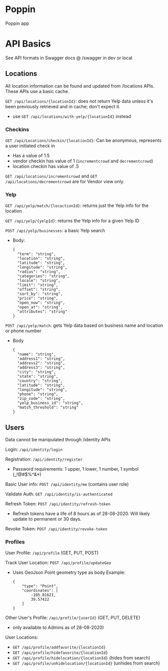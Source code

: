 ﻿# Poppin
Poppin app


# API Basics
See API formats in Swagger docs @ /swagger in dev or local

## Locations

All location information can be found and updated from /locations APIs. These APIs use a basic cache. 

`GET /api/locations/{locationId}`: does not return Yelp data unless it's been previously retrieved and in cache; don't expect it.
+ use `GET /api/locations/with-yelp/{locationId}` instead

### Checkins

`​GET /api​/Locations​/checkin​/{locationId}`: Can be anonymous, represents a user initiated check in
+ Has a value of 1.5
+ vendor checkin has value of 1 (`incrementcrowd` and `decrementcrowd`)
+ location checkin has value of .5

`GET /api/locations/incrementcrowd` and `GET /api/locations/decrementcrowd` are for Vendor view only.

### Yelp
`GET /api/yelp/match/{locactionId}`: returns just the Yelp info for the location

`GET /api/yelp/{yelpId}`: returns the Yelp info for a given Yelp ID

`POST /api/yelp/businesses`: a basic Yelp search
+ Body:
    ```
    {
      "term": "string",
      "location": "string",
      "latitude": "string",
      "longitude": "string",
      "radius": "string",
      "categories": "string",
      "locale": "string",
      "limit": "string",
      "offset": "string",
      "sort_by": "string",
      "price": "string",
      "open_now": "string",
      "open_at": "string",
      "attributes": "string"
    }
    ```

`POST /api/yelp/match`: gets Yelp data based on business name and location or phone number
+ Body
    ```
    {
      "name": "string",
      "address1": "string",
      "address2": "string",
      "address3": "string",
      "city": "string",
      "state": "string",
      "country": "string",
      "latitude": "string",
      "longitude": "string",
      "phone": "string",
      "zip_code": "string",
      "yelp_business_id": "string",
      "match_threshold": "string"
    }
    ```

## Users

Data cannot be manipulated through /identity APIs

Login: `/api/identity/login`

Registration: `/api/identity/register`
+ Password requirements: 1 upper, 1 lower, 1 number, 1 symbol (_!@#$%^&*)

Basic User info: `POST /api/identity/me` (contains user role)

Validate Auth: `GET /api/identity/is-authenticated`
  
Refresh Token: `POST /api/identity/refresh-token`
+ Refresh tokens have a life of 8 hours as of 28-08-2020. Will likely update to permanent or 30 days.

Revoke Token: `POST /api/identity/revoke-token`
  
### Profiles
  
User Profile: `/api/profile` (GET, PUT, POST)

Track User Location: `POST /api/profile/updateGeo`
+ Uses GeoJson Point geometry type as body
    Example: 
    ```
    {
        "type": "Point",
        "coordinates": [
            -105.01621,
            39.57422
        ]
    }
    ```

Other User's Profile: `/api/profile/{userId}` (GET, PUT, DELETE)
+ only available to Admins as of 28-08-2020)

User Locations:
+ `GET /api/profile/addfavorite/{locationId}`
+ `GET /api/profile/hidefavorite/{locationId}`
+ `GET /api/profile/hidelocation/{locationId}` (hides from search)
+ `GET /api/profile/unhidelocation/{locationId}` (unhides from search)
